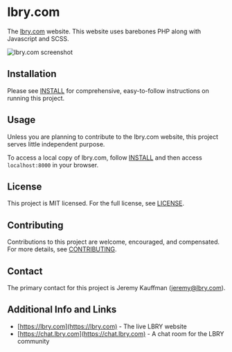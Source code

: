 # lbry.com

The [lbry.com](https://lbry.com) website. This website uses barebones PHP along with Javascript and SCSS.

![lbry.com screenshot](https://spee.ch/@lbry/lbryio.png)

## Installation

Please see [INSTALL](INSTALL.md) for comprehensive, easy-to-follow instructions on running this project.

## Usage

Unless you are planning to contribute to the lbry.com website, this project serves little independent purpose.

To access a local copy of lbry.com, follow [INSTALL](INSTALL.md) and then access `localhost:8000` in your browser.

## License

This project is MIT licensed. For the full license, see [LICENSE](LICENSE).

## Contributing

Contributions to this project are welcome, encouraged, and compensated. For more details, see [CONTRIBUTING](https://lbry.com/faq/contributing).

## Contact

The primary contact for this project is Jeremy Kauffman (jeremy@lbry.com).

## Additional Info and Links

- [https://lbry.com](https://lbry.com) - The live LBRY website
- [https://chat.lbry.com](https://chat.lbry.com) - A chat room for the LBRY community
